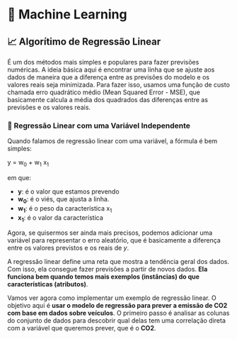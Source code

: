 # 🤖 Machine Learning

## 📈 Algorítimo de Regressão Linear

É um dos métodos mais simples e populares para fazer previsões numéricas. A ideia básica aqui é encontrar uma linha que se ajuste aos dados de maneira que a diferença entre as previsões do modelo e os valores reais seja minimizada. Para fazer isso, usamos uma função de custo chamada erro quadrático médio (Mean Squared Error - MSE), que basicamente calcula a média dos quadrados das diferenças entre as previsões e os valores reais.

### 🔢 Regressão Linear com uma Variável Independente

Quando falamos de regressão linear com uma variável, a fórmula é bem simples:

y = w<sub>0</sub> + w<sub>1</sub> x<sub>1</sub>

em que:
- **y**: é o valor que estamos prevendo
- **w<sub>0</sub>**: é o viés, que ajusta a linha.
- **w<sub>1</sub>**: é o peso da característica x<sub>1</sub>
- **x<sub>1</sub>**: é o valor da característica

Agora, se quisermos ser ainda mais precisos, podemos adicionar uma variável para representar o erro aleatório, que é basicamente a diferença entre os valores previstos e os reais de *y*.

A regressão linear define uma reta que mostra a tendência geral dos dados. Com isso, ela consegue fazer previsões a partir de novos dados. **Ela funciona bem quando temos mais exemplos (instâncias) do que características (atributos)**.

Vamos ver agora como implementar um exemplo de regressão linear. O objetivo aqui é **usar o modelo de regressão para prever a emissão de CO2 com base em dados sobre veículos**. O primeiro passo é analisar as colunas do conjunto de dados para descobrir qual delas tem uma correlação direta com a variável que queremos prever, que é o **CO2**.